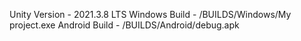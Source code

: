 Unity Version - 2021.3.8 LTS
Windows Build - /BUILDS/Windows/My project.exe
Android Build - /BUILDS/Android/debug.apk
